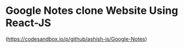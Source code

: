 # Google Notes clone Website Using React-JS
(https://codesandbox.io/p/github/ashish-js/Google-Notes)
